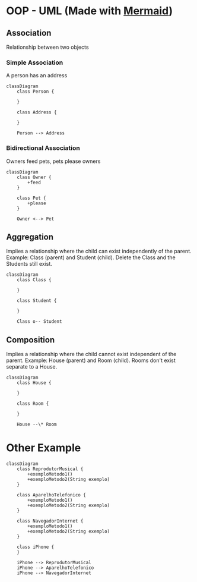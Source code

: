 # OOP - UML (Made with [Mermaid](https://mermaid.js.org/))

## Association

Relationship between two objects

### Simple Association

A person has an address

```mermaid
classDiagram
    class Person {

    }

    class Address {

    }

    Person --> Address
```

### Bidirectional Association

Owners feed pets, pets please owners

```mermaid
classDiagram
    class Owner {
        +feed
    }

    class Pet {
        +please
    }

    Owner <--> Pet
```
## Aggregation

Implies a relationship where the child can exist independently of the parent. Example: Class (parent) and Student (child). Delete the Class and the Students still exist.

```mermaid
classDiagram
    class Class {

    }

    class Student {

    }

    Class o-- Student
```

## Composition

Implies a relationship where the child cannot exist independent of the parent. Example: House (parent) and Room (child). Rooms don't exist separate to a House.

```mermaid
classDiagram
    class House {

    }

    class Room {

    }

    House --\* Room
```

# Other Example

```mermaid
classDiagram
    class ReprodutorMusical {
        +exemploMetodo1()
        +exemploMetodo2(String exemplo)
    }

    class AparelhoTelefonico {
        +exemploMetodo1()
        +exemploMetodo2(String exemplo)
    }

    class NavegadorInternet {
        +exemploMetodo1()
        +exemploMetodo2(String exemplo)
    }

    class iPhone {
    }

    iPhone --> ReprodutorMusical
    iPhone --> AparelhoTelefonico
    iPhone --> NavegadorInternet
```
